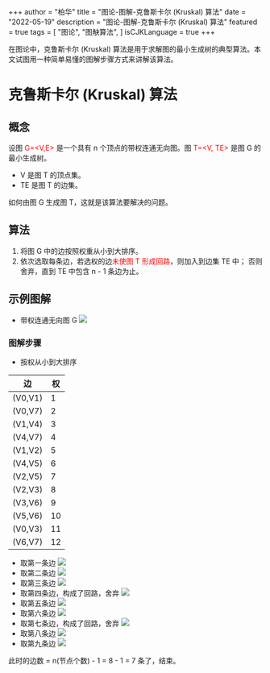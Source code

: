 +++
author = "柏华"
title = "图论-图解-克鲁斯卡尔 (Kruskal) 算法"
date = "2022-05-19"
description = "图论-图解-克鲁斯卡尔 (Kruskal) 算法"
featured = true
tags = [
    "图论",
    "图觖算法",
]
isCJKLanguage = true
+++

在图论中，克鲁斯卡尔 (Kruskal) 算法是用于求解图的最小生成树的典型算法。本文试图用一种简单易懂的图解步骤方式来讲解该算法。

<!--more-->
# 克鲁斯卡尔 (Kruskal)  算法
## 概念
设图 <font color='red'>G=<V,E></font> 是一个具有 n 个顶点的带权连通无向图。图 <font color='red'>T=<V, TE></font> 是图 G 的最小生成树。
- V 是图 T 的顶点集。
- TE 是图 T 的边集。

如何由图 G 生成图 T，这就是该算法要解决的问题。 

## 算法
1. 将图 G 中的边按照权重从小到大排序。
2. 依次选取每条边，若选权的边<font color='red'>未使图 T 形成回路</font>，则加入到边集 TE 中； 否则舍弃，直到 TE 中包含 n - 1 条边为止。 

## 示例图解
- 带权连通无向图 G
![](/images/math/h1.png)

### 图解步骤
- 按权从小到大排序

| 边       | 权  |
|---------|----|
| (V0,V1) | 1  |
| (V0,V7) | 2  |
| (V1,V4) | 3  |
| (V4,V7) | 4  |
| (V1,V2) | 5  |
| (V4,V5) | 6  |
| (V2,V5) | 7  |
| (V2,V3) | 8  |
| (V3,V6) | 9  |
| (V5,V6) | 10 |
| (V0,V3) | 11 |
| (V6,V7) | 12 |
- 取第一条边
![](/images/math/h2.png)
- 取第二条边
![](/images/math/h3.png)
- 取第三条边
![](/images/math/h4.png)
- 取第四条边，构成了回路，舍弃
![](/images/math/h5.png)
- 取第五条边
![](/images/math/h6.png)
- 取第六条边
![](/images/math/h7.png)
- 取第七条边，构成了回路，舍弃
![](/images/math/h8.png)
- 取第八条边
![](/images/math/h9.png)
- 取第九条边
![](/images/math/h10.png)

此时的边数 = n(节点个数) - 1 = 8 - 1 = 7 条了，结束。